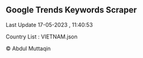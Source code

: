 

## Google Trends Keywords Scraper 
 
Last Update 17-05-2023 , 11:40:53

Country List :
VIETNAM.json



© Abdul Muttaqin 
